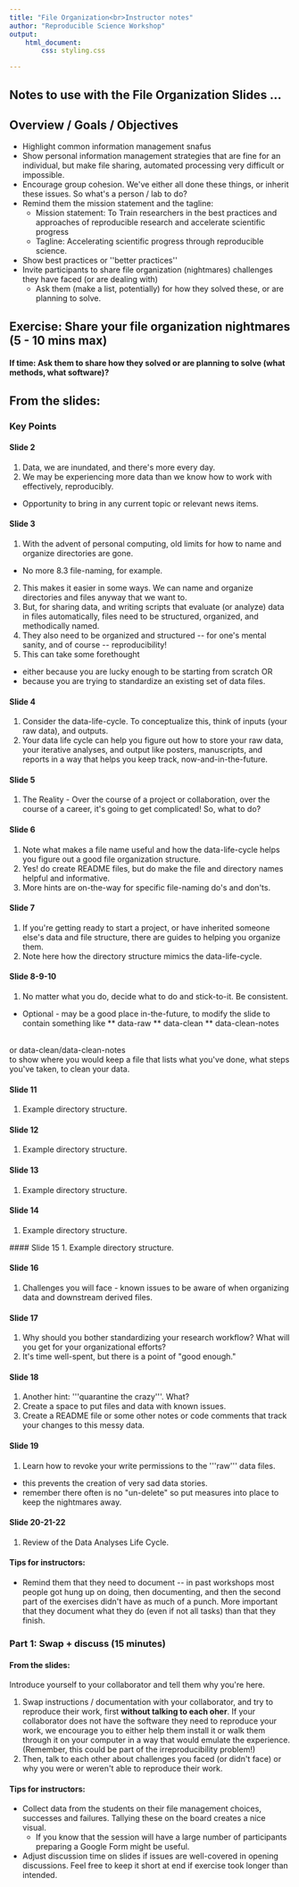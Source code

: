 ```yaml
---
title: "File Organization<br>Instructor notes"
author: "Reproducible Science Workshop"
output: 
    html_document:
        css: styling.css

---
```


## Notes to use with the File Organization Slides ...

<!-- Overview / Goals / Objectives of File Organization Slides (or lesson)
<br>Notes for each slide
<br>Include ways to elicit conversation / input -->

## Overview / Goals / Objectives
- Highlight common information management snafus
- Show personal information management strategies that are fine for an individual, but make file sharing, 
  automated processing very difficult or impossible.
- Encourage group cohesion. We've either all done these things, or inherit these issues. So what's a person / lab to do?
- Remind them the mission statement and the tagline:
    - Mission statement: To Train researchers in the best practices and approaches of reproducible research and accelerate scientific progress
    - Tagline: Accelerating scientific progress through reproducible science.
- Show best practices or ''better practices''
- Invite participants to share file organization (nightmares) challenges they have faced (or are dealing with)
    - Ask them (make a list, potentially) for how they solved these, or are planning to solve.
    
## Exercise: Share your file organization nightmares (5 - 10 mins max)
#### If time: Ask them to share how they solved or are planning to solve (what methods, what software)?

## From the slides:
### Key Points

#### Slide 2
1. Data, we are inundated, and there's more every day.
2. We may be experiencing more data than we know how to work with effectively, reproducibly.
* Opportunity to bring in any current topic or relevant news items.

#### Slide 3
1. With the advent of personal computing, old limits for how to name and organize directories are gone.
* No more 8.3 file-naming, for example.
2. This makes it easier in some ways. We can name and organize directories and files anyway that we want to.
3. But, for sharing data, and writing scripts that evaluate (or analyze) data in files automatically, files need to be
    structured, organized, and methodically named.
4. They also need to be organized and structured -- for one's mental sanity, and of course -- reproducibility!
5. This can take some forethought
* either because you are lucky enough to be starting from scratch OR
* because you are trying to standardize an existing set of data files.

#### Slide 4
1. Consider the data-life-cycle. To conceptualize this, think of inputs (your raw data), and outputs.
2. Your data life cycle can help you figure out how to store your raw data, your iterative analyses, and output like posters, manuscripts, and reports in a way that helps you keep track, now-and-in-the-future.

#### Slide 5
1. The Reality - Over the course of a project or collaboration, over the course of a career, it's going to get
  complicated! So, what to do?

#### Slide 6
1. Note what makes a file name useful and how the data-life-cycle helps you figure out a good file organization structure.
2. Yes! do create README files, but do make the file and directory names helpful and informative.
3. More hints are on-the-way for specific file-naming do's and don'ts.

#### Slide 7
1. If you're getting ready to start a project, or have inherited someone else's data and file structure, there are guides
  to helping you organize them.
2. Note here how the directory structure mimics the data-life-cycle. 

#### Slide 8-9-10
1. No matter what you do, decide what to do and stick-to-it. Be consistent.
* Optional - may be a good place in-the-future, to modify the slide to contain something like
** data-raw
** data-clean
** data-clean-notes
<br>
or data-clean/data-clean-notes<br>
to show where you would keep a file that lists what you've done, what steps you've taken, to clean your data.

#### Slide 11
1. Example directory structure.

#### Slide 12
1. Example directory structure.

#### Slide 13
1. Example directory structure.

#### Slide 14
1. Example directory structure.

<div class="boxed">
#### Slide 15
1. Example directory structure.

#### Slide 16
1. Challenges you will face - known issues to be aware of when organizing data and downstream derived files.

#### Slide 17
1. Why should you bother standardizing your research workflow? What will you get for your organizational efforts?
2. It's time well-spent, but there is a point of "good enough."

#### Slide 18
1. Another hint: '''quarantine the crazy'''. What?
2. Create a space to put files and data with known issues.
3. Create a README file or some other notes or code comments that track your changes to this messy data.

#### Slide 19
1. Learn how to revoke your write permissions to the '''raw''' data files.
  - this prevents the creation of very sad data stories.
  - remember there often is no "un-delete" so put measures into place to keep the nightmares away.
  
#### Slide 20-21-22
1. Review of the Data Analyses Life Cycle.

#### Tips for instructors:

- Remind them that they need to document -- in past workshops most people got hung
up on doing, then documenting, and then the second part of the exercises didn't
have as much of a punch. More important that they document what they do (even if
not all tasks) than that they finish.

### Part 1: Swap + discuss (15 minutes)

#### From the slides:

<div class="boxed">
Introduce yourself to your collaborator and tell them why you're here.

1. Swap instructions / documentation with your collaborator, and try to reproduce 
their work, first **without talking to each oher**. 
If your collaborator does not have the software they need to reproduce your work, we 
encourage you to either help them install it or walk them through it on your computer 
in a way that would emulate the experience. (Remember, this could be part of the 
irreproducibility problem!)
2. Then, talk to each other about challenges you faced (or didn't face) or why 
you were or weren't able to reproduce their work.
</div>

#### Tips for instructors:

- Collect data from the students on their file management choices, successes and failures. Tallying these
on the board creates a nice visual.
    - If you know that the session will have a large number of participants preparing a
    Google Form might be useful.
- Adjust discussion time on slides if issues are well-covered in opening discussions. Feel free to keep it short at end
if exercise took longer than intended.

